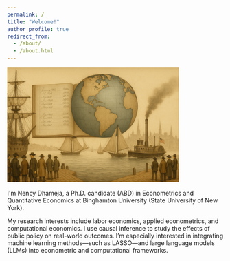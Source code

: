 ```yaml
---
permalink: /
title: "Welcome!"
author_profile: true
redirect_from: 
  - /about/
  - /about.html
---
```

<img src="images/banner.png" alt="My Diagram" width="400"/>

I'm Nency Dhameja, a Ph.D. candidate (ABD) in Econometrics and Quantitative Economics at Binghamton University (State University of New York).

My research interests include labor economics, applied econometrics, and computational economics. I use causal inference to study the effects of public policy on real-world outcomes. I’m especially interested in integrating machine learning methods—such as LASSO—and large language models (LLMs) into econometric and computational frameworks.
